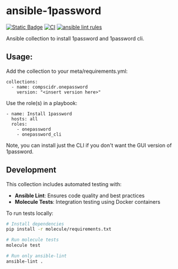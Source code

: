 # ansible-1password
[![Static Badge](https://img.shields.io/badge/Ansible_galaxy-Download-blue)](https://galaxy.ansible.com/ui/repo/published/compscidr/onepassword/)
[![CI](https://github.com/compscidr/ansible-1password/actions/workflows/check.yml/badge.svg)](https://github.com/compscidr/ansible-1password/actions/workflows/check.yml)
[![ansible lint rules](https://img.shields.io/badge/Ansible--lint-rules%20table-blue.svg)](https://ansible.readthedocs.io/projects/lint/rules/)

Ansible collection to install 1password and 1password cli.

## Usage:
Add the collection to your meta/requirements.yml:
```
collections:
  - name: compscidr.onepassword
    version: "<insert version here>"
```

Use the role(s) in a playbook:
```
- name: Install 1password
  hosts: all
  roles:
    - onepassword
    - onepassword_cli
```

Note, you can install just the CLI if you don't want the GUI version of 1password.

## Development

This collection includes automated testing with:
- **Ansible Lint**: Ensures code quality and best practices
- **Molecule Tests**: Integration testing using Docker containers

To run tests locally:
```bash
# Install dependencies
pip install -r molecule/requirements.txt

# Run molecule tests
molecule test

# Run only ansible-lint
ansible-lint .
```